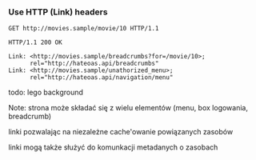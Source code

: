 ### Use HTTP <span class="fragment" data-fragment-index="2">(Link)</span> headers

``` HTTP
GET http://movies.sample/movie/10 HTTP/1.1
```

<pre class="fragment" data-fragment-index="1"><code class="http">HTTP/1.1 200 OK

Link: &lt;http://movies.sample/breadcrumbs?for=/movie/10>;
      rel="http://hateoas.api/breadcrumbs"
Link: &lt;http://movies.sample/unathorized_menu>;
      rel="http://hateoas.api/navigation/menu"</code></pre>

todo: lego background

Note:
strona może składać się z wielu elementów (menu, box logowania, breadcrumb)

linki pozwalając na niezależne cache'owanie powiązanych zasobów

linki mogą także służyć do komunkacji metadanych o zasobach
